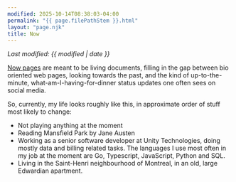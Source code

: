 ```yaml
---
modified: 2025-10-14T08:38:03-04:00
permalink: "{{ page.filePathStem }}.html"
layout: "page.njk"
title: Now
---
```


*Last modified: {{ modified | date }}*

[Now pages][1] are meant to be living documents, filling in the gap between
bio oriented web pages, looking towards the past, and the kind of
up-to-the-minute, what-am-I-having-for-dinner status updates one often sees
on social media.

So, currently, my life looks roughly like this, in approximate order of stuff most likely to change:

* Not playing anything at the moment
* Reading Mansfield Park by Jane Austen
* Working as a senior software developer at Unity Technologies, doing mostly data
and billing related tasks.  The languages I use most often in my job at
the moment are Go, Typescript, JavaScript, Python and SQL.
* Living in the Saint-Henri neighbourhood of Montreal, in an old, large
Edwardian apartment.

[1]: https://indieweb.org/Now
